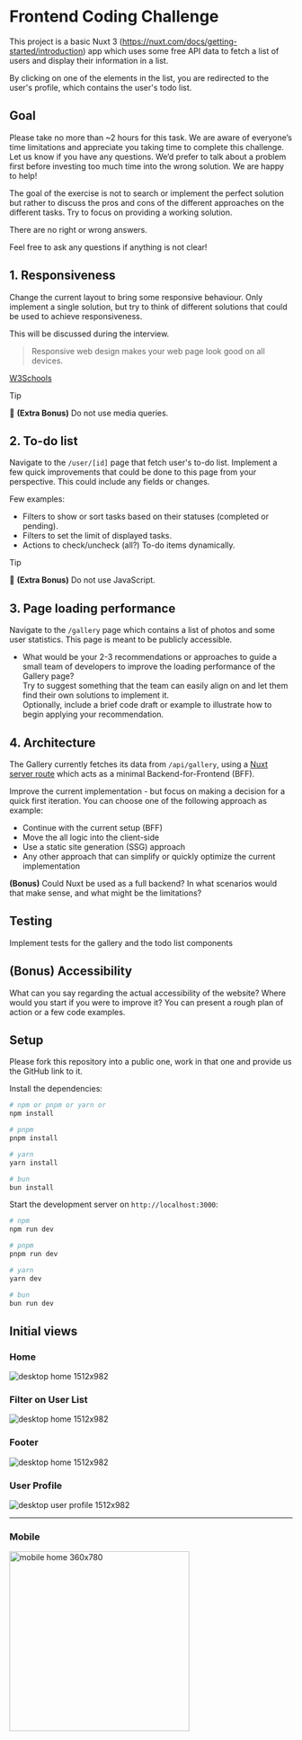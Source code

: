 # Frontend Coding Challenge

This project is a basic Nuxt 3 (https://nuxt.com/docs/getting-started/introduction) app which uses some free API data to fetch a list of users and display their information in a list.

By clicking on one of the elements in the list, you are redirected to the user's profile, which contains the user's todo list.

## Goal

Please take no more than ~2 hours for this task. We are aware of everyone’s time limitations and appreciate you taking time to complete this challenge.
Let us know if you have any questions. We’d prefer to talk about a problem first before investing too much time into the wrong solution. We are happy to help!

The goal of the exercise is not to search or implement the perfect solution but rather to discuss the pros and cons of the different approaches on the different tasks. Try to focus on providing a working solution.

There are no right or wrong answers.

Feel free to ask any questions if anything is not clear!

## 1. Responsiveness

Change the current layout to bring some responsive behaviour.
Only implement a single solution, but try to think of different solutions that could be used to achieve responsiveness.

This will be discussed during the interview.

> Responsive web design makes your web page look good on all devices.

[W3Schools](https://www.w3schools.com/css/css_rwd_intro.asp)

> [!TIP]
> :art: **(Extra Bonus)** Do not use media queries.

## 2. To-do list

Navigate to the `/user/[id]` page that fetch user's to-do list.
Implement a few quick improvements that could be done to this page from your perspective. This could include any fields or changes.

Few examples:

- Filters to show or sort tasks based on their statuses (completed or pending).
- Filters to set the limit of displayed tasks.
- Actions to check/uncheck (all?) To-do items dynamically.

> [!TIP]
> :art: **(Extra Bonus)** Do not use JavaScript.

## 3. Page loading performance

Navigate to the `/gallery` page which contains a list of photos and some user statistics. This page is meant to be publicly accessible.

- What would be your 2-3 recommendations or approaches to guide a small team of developers to improve the loading performance of the Gallery page?
  <br/> Try to suggest something that the team can easily align on and let them find their own solutions to implement it.
  <br/> Optionally, include a brief code draft or example to illustrate how to begin applying your recommendation.

## 4. Architecture

The Gallery currently fetches its data from `/api/gallery`, using a [Nuxt server route](https://nuxt.com/docs/guide/directory-structure/server#api-routes) which acts as a minimal Backend-for-Frontend (BFF).

Improve the current implementation - but focus on making a decision for a quick first iteration.
You can choose one of the following approach as example:

- Continue with the current setup (BFF)
- Move the all logic into the client-side
- Use a static site generation (SSG) approach
- Any other approach that can simplify or quickly optimize the current implementation

**(Bonus)** Could Nuxt be used as a full backend? In what scenarios would that make sense, and what might be the limitations?

## Testing

Implement tests for the gallery and the todo list components

## (Bonus) Accessibility

What can you say regarding the actual accessibility of the website?
Where would you start if you were to improve it? You can present a rough plan of action or a few code examples.

## Setup

Please fork this repository into a public one, work in that one and provide us the GitHub link to it.

Install the dependencies:

```bash
# npm or pnpm or yarn or
npm install

# pnpm
pnpm install

# yarn
yarn install

# bun
bun install
```

Start the development server on `http://localhost:3000`:

```bash
# npm
npm run dev

# pnpm
pnpm run dev

# yarn
yarn dev

# bun
bun run dev
```

## Initial views

### Home

<img src="assets/img/desktop/desktop_home_1512x982.png" alt="desktop home 1512x982" />

### Filter on User List

<img src="assets/img/desktop/desktop_home_filter_1512x982.png" alt="desktop home 1512x982" />

### Footer

<img src="assets/img/desktop/desktop_home_footer_1512x982.png" alt="desktop home 1512x982" />

### User Profile

<img src="assets/img/desktop/desktop_user_profile_1512x982.png" alt="desktop user profile 1512x982" />

---

### Mobile

<p>
  <img src="assets/img/mobile/mobile_home_360x780.png" alt="mobile home 360x780" width="320" />
</p>
